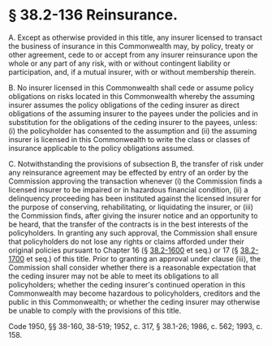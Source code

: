 # § 38.2-136 Reinsurance.

<p>A. Except as otherwise provided in this title, any insurer licensed to transact the business of insurance in this Commonwealth may, by policy, treaty or other agreement, cede to or accept from any insurer reinsurance upon the whole or any part of any risk, with or without contingent liability or participation, and, if a mutual insurer, with or without membership therein.</p><p>B. No insurer licensed in this Commonwealth shall cede or assume policy obligations on risks located in this Commonwealth whereby the assuming insurer assumes the policy obligations of the ceding insurer as direct obligations of the assuming insurer to the payees under the policies and in substitution for the obligations of the ceding insurer to the payees, unless: (i) the policyholder has consented to the assumption and (ii) the assuming insurer is licensed in this Commonwealth to write the class or classes of insurance applicable to the policy obligations assumed.</p><p>C. Notwithstanding the provisions of subsection B, the transfer of risk under any reinsurance agreement may be effected by entry of an order by the Commission approving the transaction whenever (i) the Commission finds a licensed insurer to be impaired or in hazardous financial condition, (ii) a delinquency proceeding has been instituted against the licensed insurer for the purpose of conserving, rehabilitating, or liquidating the insurer, or (iii) the Commission finds, after giving the insurer notice and an opportunity to be heard, that the transfer of the contracts is in the best interests of the policyholders. In granting any such approval, the Commission shall ensure that policyholders do not lose any rights or claims afforded under their original policies pursuant to Chapter 16 (§ <a href='http://law.lis.virginia.gov/vacode/38.2-1600/'>38.2-1600</a> et seq.) or 17 (§ <a href='http://law.lis.virginia.gov/vacode/38.2-1700/'>38.2-1700</a> et seq.) of this title. Prior to granting an approval under clause (iii), the Commission shall consider whether there is a reasonable expectation that the ceding insurer may not be able to meet its obligations to all policyholders; whether the ceding insurer's continued operation in this Commonwealth may become hazardous to policyholders, creditors and the public in this Commonwealth; or whether the ceding insurer may otherwise be unable to comply with the provisions of this title.</p><p>Code 1950, §§ 38-160, 38-519; 1952, c. 317, § 38.1-26; 1986, c. 562; 1993, c. 158.</p>